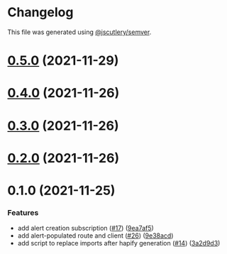 # Changelog

This file was generated using [@jscutlery/semver](https://github.com/jscutlery/semver).

# [0.5.0](https://github.com/tractr/cali/compare/v0.4.0...v0.5.0) (2021-11-29)



# [0.4.0](https://github.com/tractr/cali/compare/v0.3.0...v0.4.0) (2021-11-26)



# [0.3.0](https://github.com/tractr/cali/compare/v0.2.0...v0.3.0) (2021-11-26)



# [0.2.0](https://github.com/tractr/cali/compare/v0.1.0...v0.2.0) (2021-11-26)



# 0.1.0 (2021-11-25)


### Features

* add alert creation subscription ([#17](https://github.com/tractr/cali/issues/17)) ([9ea7af5](https://github.com/tractr/cali/commit/9ea7af591baf7de794deb3aa4718f65a7a1587ba))
* add alert-populated route and client ([#26](https://github.com/tractr/cali/issues/26)) ([9e38acd](https://github.com/tractr/cali/commit/9e38acdd3041fd043bb227e0b77df954308c7d9e))
* add script to replace imports after hapify generation ([#14](https://github.com/tractr/cali/issues/14)) ([3a2d9d3](https://github.com/tractr/cali/commit/3a2d9d396e585b6784821ed0adf6f8fffc1578b5))
